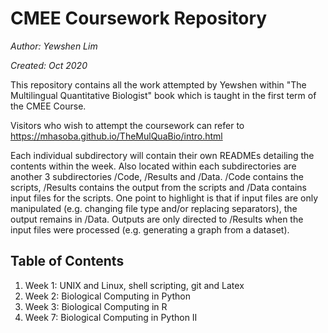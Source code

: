 # CMEE Coursework Repository

*Author: Yewshen Lim*

*Created: Oct 2020*

This repository contains all the work attempted by Yewshen within "The Multilingual Quantitative Biologist" book which is taught in the first term of the CMEE Course.

Visitors who wish to attempt the coursework can refer to https://mhasoba.github.io/TheMulQuaBio/intro.html

Each individual subdirectory will contain their own READMEs detailing the contents within the week. Also located within each subdirectories are another 3 subdirectories /Code, /Results and /Data. /Code contains the scripts, /Results contains the output from the scripts and /Data contains input files for the scripts. One point to highlight is that if input files are only manipulated (e.g. changing file type and/or replacing separators), the output remains in /Data. Outputs are only directed to /Results when the input files were processed (e.g. generating a graph from a dataset).

## Table of Contents
1. Week 1: UNIX and Linux, shell scripting, git and Latex
2. Week 2: Biological Computing in Python
3. Week 3: Biological Computing in R
4. Week 7: Biological Computing in Python II

